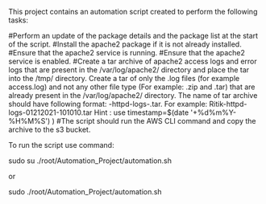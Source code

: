 This project contains an automation script created to perform the following tasks:

#Perform an update of the package details and the package list at the start of the script.
#Install the apache2 package if it is not already installed.
#Ensure that the apache2 service is running. 
#Ensure that the apache2 service is enabled.
#Create a tar archive of apache2 access logs and error logs that are present in the /var/log/apache2/ directory and place the tar into the /tmp/ directory. Create a tar of only the .log files (for example access.log) and not any other file type (For example: .zip and .tar) that are already present in the /var/log/apache2/ directory. The name of tar archive should have following format:  <your _name>-httpd-logs-<timestamp>.tar. For example: Ritik-httpd-logs-01212021-101010.tar                                                             Hint : use timestamp=$(date '+%d%m%Y-%H%M%S') )
#The script should run the AWS CLI command and copy the archive to the s3 bucket. 

To run the script use command:

sudo  su
./root/Automation_Project/automation.sh

or 

sudo ./root/Automation_Project/automation.sh
